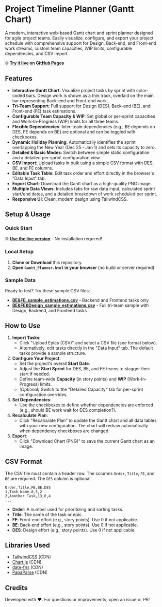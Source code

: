 # Project Timeline Planner (Gantt Chart)

A modern, interactive web-based Gantt chart and sprint planner designed for agile project teams. Easily visualize, configure, and export your project schedule with comprehensive support for Design, Back-end, and Front-end work streams, custom team capacities, WIP limits, configurable dependencies, and CSV import.

🌐 **[Try it live on GitHub Pages](https://ai-elf.github.io/Gantt/)**

## Features
- **Interactive Gantt Chart**: Visualize project tasks by sprint with color-coded bars. Design work is shown as a thin track, overlaid on the main bar representing Back-end and Front-end work.
- **Tri-Team Support**: Full support for Design (DES), Back-end (BE), and Front-end (FE) task estimations.
- **Configurable Team Capacity & WIP**: Set global or per-sprint capacities and Work-In-Progress (WIP) limits for all three teams.
- **Flexible Dependencies**: Inter-team dependencies (e.g., BE depends on DES, FE depends on BE) are optional and can be toggled with checkboxes.
- **Dynamic Holiday Planning**: Automatically identifies the sprint overlapping the New Year (Dec 25 - Jan 1) and sets its capacity to zero.
- **Detailed & Basic Modes**: Switch between simple static configuration and a detailed per-sprint configuration view.
- **CSV Import**: Upload tasks in bulk using a simple CSV format with DES, BE, and FE columns.
- **Editable Task Table**: Edit task order and effort directly in the browser's "Data Input" tab.
- **Export Chart**: Download the Gantt chart as a high-quality PNG image.
- **Multiple Data Views**: Includes tabs for raw data input, calculated sprint start/end dates, and a detailed breakdown of work scheduled per sprint.
- **Responsive UI**: Clean, modern design using TailwindCSS.

## Setup & Usage

### Quick Start
🌐 **[Use the live version](https://ai-elf.github.io/Gantt/)** - No installation required!

### Local Setup
1. **Clone or Download** this repository.
2. **Open `Gantt_Planner.html` in your browser** (no build or server required).

### Sample Data
Ready to test? Try these sample CSV files:
- **[BE&FE_sample_estimations.csv](BE&FE_sample_estimations.csv)** - Backend and Frontend tasks only
- **[BE&FE&Design_sample_estimations.csv](BE&FE&Design_sample_estimations.csv)** - Full tri-team sample with Design, Backend, and Frontend tasks

## How to Use
1. **Import Tasks**:
   - Click "Upload Epics (CSV)" and select a CSV file (see format below).
   - Alternatively, edit tasks directly in the "Data Input" tab. The default tasks provide a sample structure.
2. **Configure Your Project**:
   - Set the project's overall **Start Date**.
   - Adjust the **Start Sprint** for DES, BE, and FE teams to stagger their start if needed.
   - Define team-wide **Capacity** (in story points) and **WIP** (Work-In-Progress) limits.
   - *(Optional)* Switch to the "Detailed Capacity" tab for per-sprint configuration overrides.
3. **Set Dependencies**:
   - Use the checkboxes to define whether dependencies are enforced (e.g., should BE work wait for DES completion?).
4. **Recalculate Plan**:
   - Click "Recalculate Plan" to update the Gantt chart and all data tables with your new configuration. The chart will redraw automatically when dependency checkboxes are changed.
5. **Export**:
   - Click "Download Chart (PNG)" to save the current Gantt chart as an image.

## CSV Format
The CSV file must contain a header row. The columns `Order`, `Title`, `FE`, and `BE` are required. The `DES` column is optional.

```csv
Order,Title,FE,BE,DES
1,Task Name,8,5,2
2,Another Task,13,0,4
...
```
- **Order**: A number used for prioritizing and sorting tasks.
- **Title**: The name of the task or epic.
- **FE**: Front-end effort (e.g., story points). Use 0 if not applicable.
- **BE**: Back-end effort (e.g., story points). Use 0 if not applicable.
- **DES**: Design effort (e.g., story points). Use 0 if not applicable.

## Libraries Used
- [TailwindCSS](https://tailwindcss.com/) (CDN)
- [Chart.js](https://www.chartjs.org/) (CDN)
- [date-fns](https://date-fns.org/) (CDN)
- [PapaParse](https://www.papaparse.com/) (CDN)

## Credits
Developed with ❤️. For questions or improvements, open an issue or PR! 